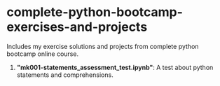 # complete-python-bootcamp-exercises-and-projects
Includes my exercise solutions and projects from complete python bootcamp online course.
1. **"mk001-statements_assessment_test.ipynb"**: A test about python statements and comprehensions.
